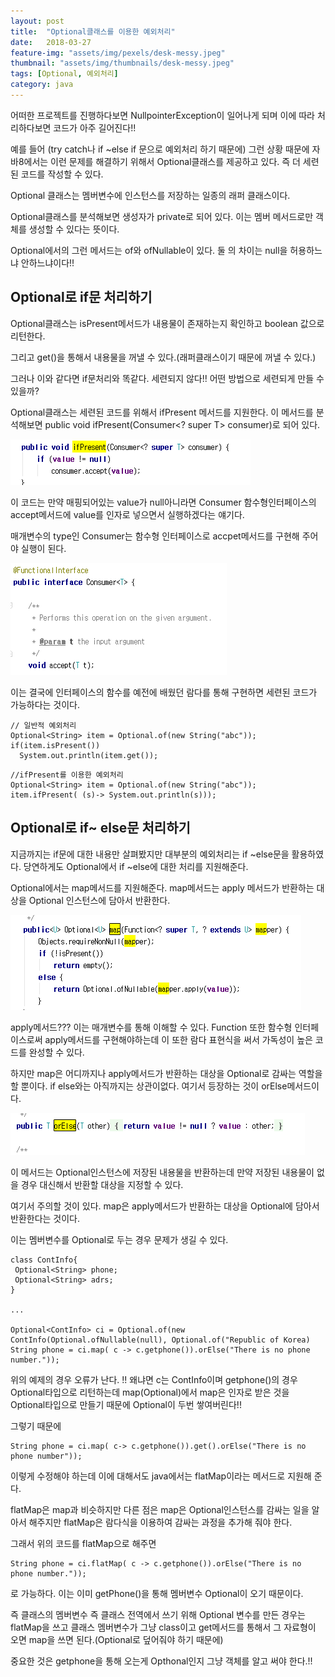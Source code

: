 ```yaml
---
layout: post
title:  "Optional클래스를 이용한 예외처리"
date:   2018-03-27
feature-img: "assets/img/pexels/desk-messy.jpeg"
thumbnail: "assets/img/thumbnails/desk-messy.jpeg"
tags: [Optional, 예외처리]
category: java
---
```



어떠한 프로젝트를 진행하다보면 NullpointerException이 일어나게 되며 이에 따라 처리하다보면 코드가 아주 길어진다!!


예를 들어 (try catch나 if ~else if 문으로 예외처리 하기 때문에) 그런 상황 때문에 자바8에서는 이런 문제를 해결하기 위해서 Optional클래스를 제공하고 있다.
즉 더 세련된 코드를 작성할 수 있다.


Optional 클래스는 멤버변수에 인스턴스를 저장하는 일종의 래퍼 클래스이다.

Optional클래스를 분석해보면 생성자가 private로 되어 있다. 이는 멤버 메서드로만 객체를 생성할 수 있다는 뜻이다.

Optional에서의 그런 메서드는 of와 ofNullable이 있다. 둘 의 차이는 null을 허용하느냐 안하느냐이다!!

## Optional로 if문 처리하기


Optional클래스는 isPresent메서드가 내용물이 존재하는지 확인하고 boolean 값으로 리턴한다.

그리고 get()을 통해서 내용물을 꺼낼 수 있다.(래퍼클래스이기 때문에 꺼낼 수 있다.)  

그러나 이와 같다면 if문처리와 똑같다. 세련되지 않다!! 어떤 방법으로 세련되게 만들 수 있을까?

Optional클래스는 세련된 코드를 위해서 ifPresent 메서드를 지원한다. 이 메서드를 분석해보면 public void ifPresent(Consumer<? super T> consumer)로 되어 있다.  


![ifPresent메서드](/assets/img/ifPresent.png)


이 코드는 만약 매핑되어있는 value가 null아니라면 Consumer 함수형인터페이스의 accept메서드에 value를 인자로 넣으면서 실행하겠다는 얘기다.


매개변수의 type인 Consumer는 함수형 인터페이스로 accpet메서드를 구현해 주어야 실행이 된다.

![Consumer인터페이스](/assets/img/Consumer.png)


이는 결국에 인터페이스의 함수를 예전에 배웠던 람다를 통해 구현하면 세련된 코드가 가능하다는 것이다.

~~~
// 일반적 예외처리
Optional<String> item = Optional.of(new String("abc"));
if(item.isPresent())
  System.out.println(item.get());
~~~


~~~
//ifPresent를 이용한 예외처리
Optional<String> item = Optional.of(new String("abc"));
item.ifPresent( (s)-> System.out.println(s)));
~~~


## Optional로 if~ else문 처리하기


지금까지는 if문에 대한 내용만 살펴봤지만 대부분의 예외처리는 if ~else문을 활용하였다.
당연하게도 Optional에서 if ~else에 대한 처리를 지원해준다.


Optional에서는 map메서드를 지원해준다. map메서드는 apply 메서드가 반환하는 대상을 Optional 인스턴스에 담아서 반환한다.  


![map메서드](/assets/img/map.png)



apply메서드???  이는 매개변수를 통해 이해할 수 있다. Function 또한 함수형 인터페이스로써 apply메서드를 구현해야하는데 이 또한 람다 표현식을 써서 가독성이 높은 코드를 완성할 수 있다.


하지만 map은 어디까지나 apply메서드가 반환하는 대상을 Optional로 감싸는 역할을 할 뿐이다. if else와는 아직까지는 상관이없다. 여기서 등장하는 것이 orElse메서드이다.


![orElse메서드](/assets/img/orElse.png)


이 메서드는 Optional인스턴스에 저장된 내용물을 반환하는데 만약 저장된 내용물이 없을 경우 대신해서 반환할 대상을 지정할 수 있다.


여기서 주의할 것이 있다. map은 apply메서드가 반환하는 대상을 Optional에 담아서 반환한다는 것이다.


이는 멤버변수를 Optional로 두는 경우 문제가 생길 수 있다.


~~~
class ContInfo{
 Optional<String> phone;
 Optional<String> adrs;
}

...

Optional<ContInfo> ci = Optional.of(new ContInfo(Optional.ofNullable(null), Optional.of("Republic of Korea)
String phone = ci.map( c -> c.getphone()).orElse("There is no phone number."));

~~~


위의 예제의 경우 오류가 난다. !! 왜냐면 c는 ContInfo이며 getphone()의 경우 Optional타입으로 리턴하는데  map(Optional)에서 map은 인자로 받은 것을 Optional타입으로 만들기 때문에 Optional이 두번 쌓여버린다!!


그렇기 때문에


~~~
String phone = ci.map( c-> c.getphone()).get().orElse("There is no phone number"));
~~~


이렇게 수정해야 하는데 이에 대해서도 java에서는 flatMap이라는 메서드로 지원해 준다.


flatMap은 map과 비슷하지만 다른 점은 map은 Optional인스턴스를 감싸는 일을 알아서 해주지만 flatMap은 람다식을 이용하여 감싸는 과정을 추가해 줘야 한다.


그래서 위의 코드를 flatMap으로 해주면


~~~
String phone = ci.flatMap( c -> c.getphone()).orElse("There is no phone number."));
~~~


로 가능하다. 이는 이미 getPhone()을 통해 멤버변수 Optional이 오기 때문이다.


즉 클래스의 멤버변수 즉 클래스 전역에서 쓰기 위해 Optional 변수를 만든 경우는 flatMap을 쓰고 클래스 멤버변수가 그냥 class이고 get메서드를 통해서 그 자료형이 오면 map을 쓰면 된다.(Optional로 덮어줘야 하기 때문에)  


중요한 것은 getphone을 통해 오는게 Opthonal인지 그냥 객체를 알고 써야 한다.!!
